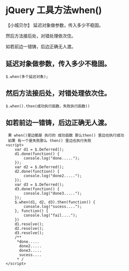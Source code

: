 # jQuery 工具方法when()
【小城贝尔】
延迟对象做参数，传入多少不稳固。

然后方法接后处，对错处理依次住。

如若前边一错铸，后边正确无人渡。

## 延迟对象做参数，传入多少不稳固。
    $.when(多个延迟对象);
## 然后方法接后处，对错处理依次住。
    $.when().then(成功执行函数，失败执行函数))
## 如若前边一错铸，后边正确无人渡。
     果 when()里边都是 执行的 成功函数 那么then() 里边也执行成功
     如果 有一个是失败那么 then() 里边也执行失败
    <script>
        var d1 = $.Deferred();
        d1.done(function() {
            console.log("done.....");
        });
        var d2 = $.Deferred();
        d2.done(function() {
            console.log("done2.....");
        });
        var d3 = $.Deferred();
        d3.done(function() {
            console.log("done3.....");
        });
        $.when(d1, d2, d3).then(function() {
            console.log("sucess....");
        }, function() {
            console.log("fail....");
        })
        d1.resolve();
        d2.resolve();
        d3.resolve();
        /**
         *done.....
          done2.....
          done3.....
          sucess.... 
         * /
    </script>